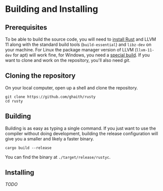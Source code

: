 # Building and Installing

## Prerequisites
To be able to build the source code, you will need to [install Rust](https://www.rust-lang.org/tools/install)
and LLVM 11 along with the standard build tools (`build-essential`) and `libz-dev` on your machine. 
For Linux the package manager version of LLVM (`llvm-11-dev` for apt) will work fine, for Windows, you need a
[special build](https://github.com/ghaith/llvm-package-windows/releases/tag/v11.0.1). If you want to
clone and work on the repository, you'll also need _git_.

## Cloning the repository
On your local computer, open up a shell and clone the repository.
```
git clone https://github.com/ghaith/rusty
cd rusty
```

## Building
Building is as easy as typing a single command. If you just want to use the
compiler without doing development, building the release configuration will
give you a smaller and likely a faster binary.
```
cargo build --release
```

You can find the binary at `./target/release/rustyc`.

## Installing
_TODO_
